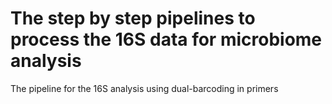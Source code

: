 # The step by step pipelines to process the 16S data for microbiome analysis
The pipeline for the 16S analysis using dual-barcoding in primers

